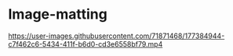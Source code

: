 # Image-matting

https://user-images.githubusercontent.com/71871468/177384944-c7f462c6-5434-411f-b6d0-cd3e6558bf79.mp4

